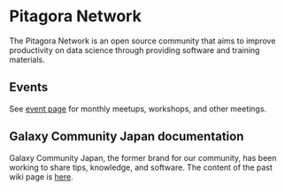 # Pitagora Network

The Pitagora Network is an open source community that aims to improve productivity on data science through providing software and training materials.

## Events

See [event page](https://pitagora-network.org/events) for monthly meetups, workshops, and other meetings.

## Galaxy Community Japan documentation

Galaxy Community Japan, the former brand for our community, has been working to share tips, knowledge, and software. The content of the past wiki page is [here](/galaxy-community-japan).
